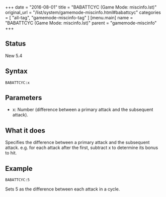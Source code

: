 +++
date = "2016-08-01"
title = "BABATTCYC (Game Mode: miscinfo.lst)"
original_url = "/list/system/gamemode-miscinfo.html#babattcyc"
categories = [ "all-tag", "gamemode-miscinfo-tag" ]
[menu.main]
    name = "BABATTCYC (Game Mode: miscinfo.lst)"
    parent = "gamemode-miscinfo"
+++

## Status

New 5.4

## Syntax

`BABATTCYC:x`

## Parameters

-   x: Number (difference between a primary attack and
    the subsequent attack).



What it does
------------

Specifies the difference between a primary attack and the subsequent
attack. e.g. for each attack after the first, subtract x to determine
its bonus to hit.

Example
-------

`BABATTCYC:5`

Sets 5 as the difference between each attack in a cycle.

